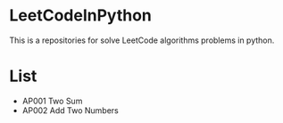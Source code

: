 # LeetCodeInPython
This is a repositories for solve LeetCode algorithms problems in python.

# List
* AP001 Two Sum
* AP002 Add Two Numbers